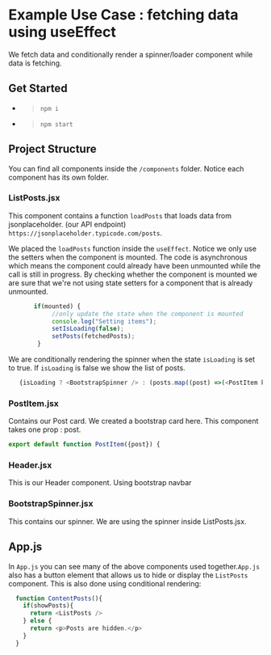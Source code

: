 # Example Use Case : fetching data using useEffect 
We fetch data and conditionally render a spinner/loader component while data is fetching. 


## Get Started
- > `npm i` 
- > `npm start `

## Project Structure
You can find all components inside the `/components` folder. Notice each component has its own folder. 

### ListPosts.jsx 
This component contains a function `loadPosts` that loads data from jsonplaceholder. (our API endpoint) `https://jsonplaceholder.typicode.com/posts`. 

We placed the `loadPosts` function inside the `useEffect`. Notice we only use the setters when the component is mounted. The code is asynchronous which means the component could already have been unmounted while the call is still in progress. By checking whether the component is mounted we are sure that we're not using state setters for a component that is already unmounted.

```javascript
       if(mounted) {
            //only update the state when the component is mounted
            console.log("Setting items"); 
            setIsLoading(false); 
            setPosts(fetchedPosts);
        }
```

We are conditionally rendering the spinner when the state `isLoading` is set to true. If `isLoading` is false we show the list of posts.

```javascript
   {isLoading ? <BootstrapSpinner /> : (posts.map((post) =>(<PostItem key={post.id} post={post} />)))}
```

### PostItem.jsx
Contains our Post card. We created a bootstrap card here. This component takes one prop : post. 
```javascript
export default function PostItem({post}) {
```

### Header.jsx 
This is our Header component. Using bootstrap navbar

### BootstrapSpinner.jsx
This contains our spinner. We are using the spinner inside ListPosts.jsx. 

## App.js
In `App.js` you can see many of the above components used together.`App.js` also has a button element that allows us to hide or display the `ListPosts` component. This is also done using conditional rendering: 
``` javascript
  function ContentPosts(){
    if(showPosts){
      return <ListPosts />
    } else {
      return <p>Posts are hidden.</p>
    }
  }
```
